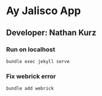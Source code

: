 # Ay Jalisco App

## Developer: Nathan Kurz

### Run on localhost
```bundle exec jekyll serve```

### Fix webrick error
```bundle add webrick```


